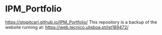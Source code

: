 # IPM_Portfolio
https://stopitcarl.github.io/IPM_Portfolio/
This repository is a backup of the website running at:
https://web.tecnico.ulisboa.pt/ist189472/
